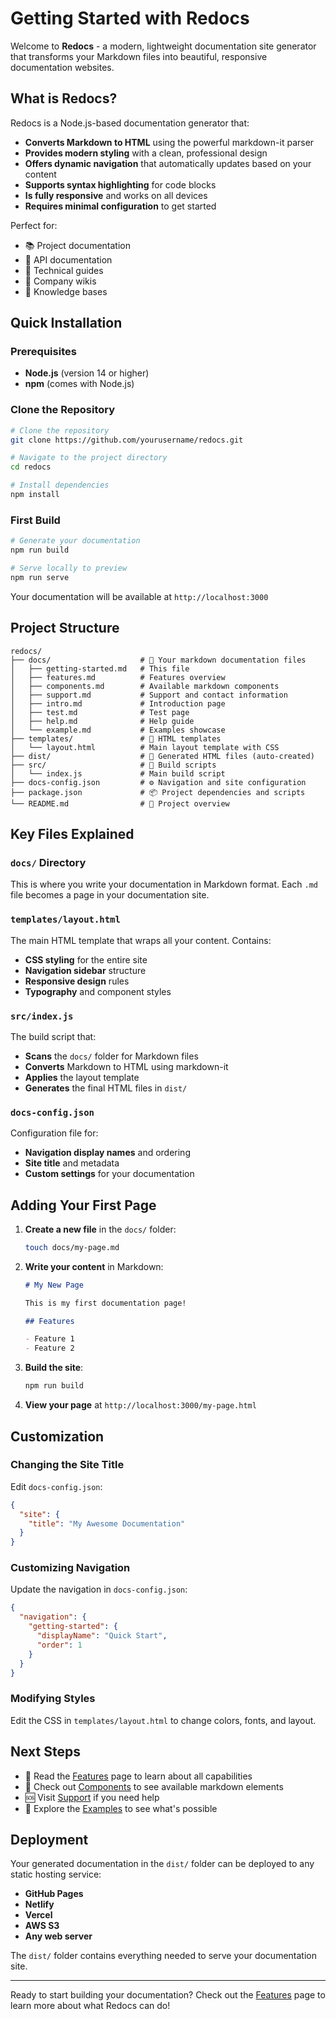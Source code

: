 # Getting Started with Redocs

Welcome to **Redocs** - a modern, lightweight documentation site generator that transforms your Markdown files into beautiful, responsive documentation websites.

## What is Redocs?

Redocs is a Node.js-based documentation generator that:

- **Converts Markdown to HTML** using the powerful markdown-it parser
- **Provides modern styling** with a clean, professional design
- **Offers dynamic navigation** that automatically updates based on your content
- **Supports syntax highlighting** for code blocks
- **Is fully responsive** and works on all devices
- **Requires minimal configuration** to get started

Perfect for:
- 📚 Project documentation
- 🎯 API documentation
- 📖 Technical guides
- 🏢 Company wikis
- 📝 Knowledge bases

## Quick Installation

### Prerequisites

- **Node.js** (version 14 or higher)
- **npm** (comes with Node.js)

### Clone the Repository

```bash
# Clone the repository
git clone https://github.com/yourusername/redocs.git

# Navigate to the project directory
cd redocs

# Install dependencies
npm install
```

### First Build

```bash
# Generate your documentation
npm run build

# Serve locally to preview
npm run serve
```

Your documentation will be available at `http://localhost:3000`

## Project Structure

```
redocs/
├── docs/                    # 📁 Your markdown documentation files
│   ├── getting-started.md   # This file
│   ├── features.md          # Features overview
│   ├── components.md        # Available markdown components
│   ├── support.md           # Support and contact information
│   ├── intro.md             # Introduction page
│   ├── test.md              # Test page
│   ├── help.md              # Help guide
│   └── example.md           # Examples showcase
├── templates/               # 📁 HTML templates
│   └── layout.html          # Main layout template with CSS
├── dist/                    # 📁 Generated HTML files (auto-created)
├── src/                     # 📁 Build scripts
│   └── index.js             # Main build script
├── docs-config.json         # ⚙️ Navigation and site configuration
├── package.json             # 📦 Project dependencies and scripts
└── README.md                # 📖 Project overview
```

## Key Files Explained

### `docs/` Directory
This is where you write your documentation in Markdown format. Each `.md` file becomes a page in your documentation site.

### `templates/layout.html`
The main HTML template that wraps all your content. Contains:
- **CSS styling** for the entire site
- **Navigation sidebar** structure
- **Responsive design** rules
- **Typography** and component styles

### `src/index.js`
The build script that:
- **Scans** the `docs/` folder for Markdown files
- **Converts** Markdown to HTML using markdown-it
- **Applies** the layout template
- **Generates** the final HTML files in `dist/`

### `docs-config.json`
Configuration file for:
- **Navigation display names** and ordering
- **Site title** and metadata
- **Custom settings** for your documentation

## Adding Your First Page

1. **Create a new file** in the `docs/` folder:
   ```bash
   touch docs/my-page.md
   ```

2. **Write your content** in Markdown:
   ```markdown
   # My New Page
   
   This is my first documentation page!
   
   ## Features
   
   - Feature 1
   - Feature 2
   ```

3. **Build the site**:
   ```bash
   npm run build
   ```

4. **View your page** at `http://localhost:3000/my-page.html`

## Customization

### Changing the Site Title

Edit `docs-config.json`:
```json
{
  "site": {
    "title": "My Awesome Documentation"
  }
}
```

### Customizing Navigation

Update the navigation in `docs-config.json`:
```json
{
  "navigation": {
    "getting-started": {
      "displayName": "Quick Start",
      "order": 1
    }
  }
}
```

### Modifying Styles

Edit the CSS in `templates/layout.html` to change colors, fonts, and layout.

## Next Steps

- 📖 Read the [Features](./features.html) page to learn about all capabilities
- 🧩 Check out [Components](./components.html) to see available markdown elements
- 🆘 Visit [Support](./support.html) if you need help
- 🎨 Explore the [Examples](./example.html) to see what's possible

## Deployment

Your generated documentation in the `dist/` folder can be deployed to any static hosting service:

- **GitHub Pages**
- **Netlify**
- **Vercel**
- **AWS S3**
- **Any web server**

The `dist/` folder contains everything needed to serve your documentation site.

---

Ready to start building your documentation? Check out the [Features](./features.html) page to learn more about what Redocs can do! 